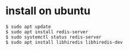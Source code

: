 # install on ubuntu
```
$ sudo apt update
$ sudo apt install redis-server
$ sudo systemctl status redis-server
$ sudo apt install libhiredis libhiredis-dev  
```